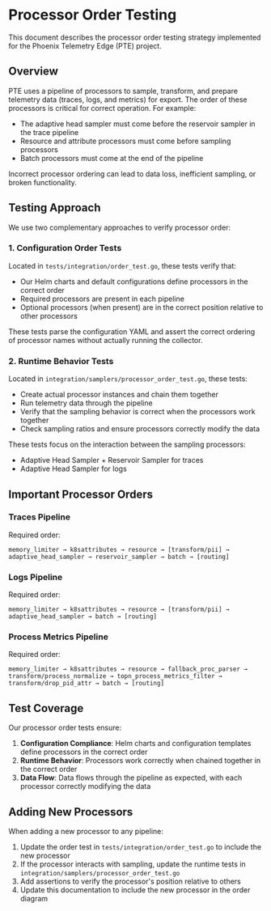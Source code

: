 # Processor Order Testing

This document describes the processor order testing strategy implemented for the Phoenix Telemetry Edge (PTE) project.

## Overview

PTE uses a pipeline of processors to sample, transform, and prepare telemetry data (traces, logs, and metrics) for export. The order of these processors is critical for correct operation. For example:

- The adaptive head sampler must come before the reservoir sampler in the trace pipeline
- Resource and attribute processors must come before sampling processors
- Batch processors must come at the end of the pipeline

Incorrect processor ordering can lead to data loss, inefficient sampling, or broken functionality.

## Testing Approach

We use two complementary approaches to verify processor order:

### 1. Configuration Order Tests

Located in `tests/integration/order_test.go`, these tests verify that:

- Our Helm charts and default configurations define processors in the correct order
- Required processors are present in each pipeline
- Optional processors (when present) are in the correct position relative to other processors

These tests parse the configuration YAML and assert the correct ordering of processor names without actually running the collector.

### 2. Runtime Behavior Tests

Located in `integration/samplers/processor_order_test.go`, these tests:

- Create actual processor instances and chain them together
- Run telemetry data through the pipeline
- Verify that the sampling behavior is correct when the processors work together
- Check sampling ratios and ensure processors correctly modify the data

These tests focus on the interaction between the sampling processors:

- Adaptive Head Sampler + Reservoir Sampler for traces
- Adaptive Head Sampler for logs

## Important Processor Orders

### Traces Pipeline

Required order:
```
memory_limiter → k8sattributes → resource → [transform/pii] → adaptive_head_sampler → reservoir_sampler → batch → [routing]
```

### Logs Pipeline

Required order:
```
memory_limiter → k8sattributes → resource → [transform/pii] → adaptive_head_sampler → batch → [routing]
```

### Process Metrics Pipeline

Required order:
```
memory_limiter → k8sattributes → resource → fallback_proc_parser → transform/process_normalize → topn_process_metrics_filter → transform/drop_pid_attr → batch → [routing]
```

## Test Coverage

Our processor order tests ensure:

1. **Configuration Compliance**: Helm charts and configuration templates define processors in the correct order
2. **Runtime Behavior**: Processors work correctly when chained together in the correct order
3. **Data Flow**: Data flows through the pipeline as expected, with each processor correctly modifying the data

## Adding New Processors

When adding a new processor to any pipeline:

1. Update the order test in `tests/integration/order_test.go` to include the new processor
2. If the processor interacts with sampling, update the runtime tests in `integration/samplers/processor_order_test.go`
3. Add assertions to verify the processor's position relative to others
4. Update this documentation to include the new processor in the order diagram